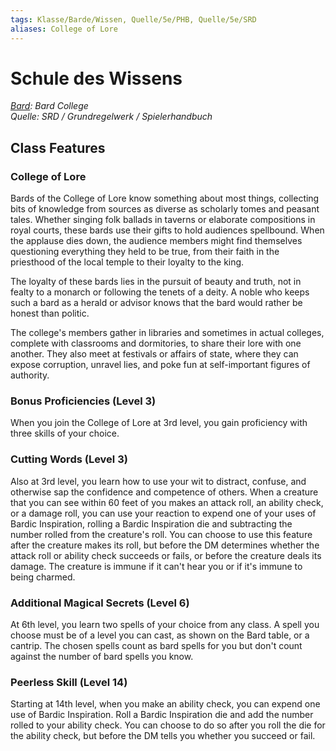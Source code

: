 ```yaml
---
tags: Klasse/Barde/Wissen, Quelle/5e/PHB, Quelle/5e/SRD
aliases: College of Lore
---
```

Schule des Wissens
==================

[_Bard_](05%20-%20Wikipedia/Charakteroptionen/02.%20Klassen/Barde.md)_: Bard College_  
_Quelle: SRD / Grundregelwerk / Spielerhandbuch_

Class Features
--------------

### College of Lore

Bards of the College of Lore know something about most things, collecting bits of knowledge from sources as diverse as scholarly tomes and peasant tales. Whether singing folk ballads in taverns or elaborate compositions in royal courts, these bards use their gifts to hold audiences spellbound. When the applause dies down, the audience members might find themselves questioning everything they held to be true, from their faith in the priesthood of the local temple to their loyalty to the king.

The loyalty of these bards lies in the pursuit of beauty and truth, not in fealty to a monarch or following the tenets of a deity. A noble who keeps such a bard as a herald or advisor knows that the bard would rather be honest than politic.

The college's members gather in libraries and sometimes in actual colleges, complete with classrooms and dormitories, to share their lore with one another. They also meet at festivals or affairs of state, where they can expose corruption, unravel lies, and poke fun at self-important figures of authority.

### Bonus Proficiencies (Level 3)

When you join the College of Lore at 3rd level, you gain proficiency with three skills of your choice.

### Cutting Words (Level 3)

Also at 3rd level, you learn how to use your wit to distract, confuse, and otherwise sap the confidence and competence of others. When a creature that you can see within 60 feet of you makes an attack roll, an ability check, or a damage roll, you can use your reaction to expend one of your uses of Bardic Inspiration, rolling a Bardic Inspiration die and subtracting the number rolled from the creature's roll. You can choose to use this feature after the creature makes its roll, but before the DM determines whether the attack roll or ability check succeeds or fails, or before the creature deals its damage. The creature is immune if it can't hear you or if it's immune to being charmed.

### Additional Magical Secrets (Level 6)

At 6th level, you learn two spells of your choice from any class. A spell you choose must be of a level you can cast, as shown on the Bard table, or a cantrip. The chosen spells count as bard spells for you but don't count against the number of bard spells you know.

### Peerless Skill (Level 14)

Starting at 14th level, when you make an ability check, you can expend one use of Bardic Inspiration. Roll a Bardic Inspiration die and add the number rolled to your ability check. You can choose to do so after you roll the die for the ability check, but before the DM tells you whether you succeed or fail.